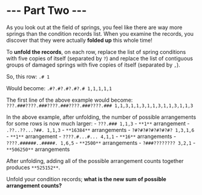 # --- Part Two ---

As you look out at the field of springs, you feel like there are way more springs than the condition records list. When you examine the records, you discover that they were actually **folded up** this whole time!

To **unfold the records**, on each row, replace the list of spring conditions with five copies of itself (separated by `?`) and replace the list of contiguous groups of damaged springs with five copies of itself (separated by `,`).

So, this row:
`.# 1`

Would become:
`.#?.#?.#?.#?.# 1,1,1,1,1`

The first line of the above example would become:
`???.###????.###????.###????.###????.### 1,1,3,1,1,3,1,1,3,1,1,3,1,1,3`

In the above example, after unfolding, the number of possible arrangements for some rows is now much larger:
    - `???.### 1,1,3` - `**1**` arrangement
    - `.??..??...?##. 1,1,3` - `**16384**` arrangements
    - `?#?#?#?#?#?#?#? 1,3,1,6` - `**1**` arrangement
    - `????.#...#... 4,1,1` - `**16**` arrangements
    - `????.######..#####. 1,6,5` - `**2500**` arrangements
    - `?###???????? 3,2,1` - `**506250**` arrangements

After unfolding, adding all of the possible arrangement counts together produces `**525152**`.

Unfold your condition records; **what is the new sum of possible arrangement counts?**
